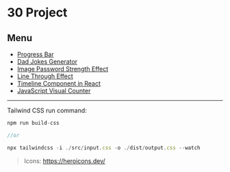 # 30 Project

## Menu

- [Progress Bar](./public/01-progress-bar)
- [Dad Jokes Generator](./public/02-joke)
- [Image Password Strength Effect](./public/03-img-effect)
- [Line Through Effect](./public/04-line-though)
- [Timeline Component in React](./public/05-timeline-component)
- [JavaScript Visual Counter](./public/06-js-visual-counter)

---

Tailwind CSS run command:

```javascript
npm run build-css

//or

npx tailwindcss -i ./src/input.css -o ./dist/output.css --watch
```

> Icons: https://heroicons.dev/
